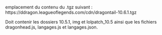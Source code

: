<!DOCTYPE html>
<body>
<p>emplacement du contenu du .tgz suivant : https://ddragon.leagueoflegends.com/cdn/dragontail-10.6.1.tgz</p>
<p>Doit contenir les dossiers 10.5.1, img et lolpatch_10.5 ainsi que les fichiers dragonhead.js, langages.js et langages.json.
</body>
</html>
